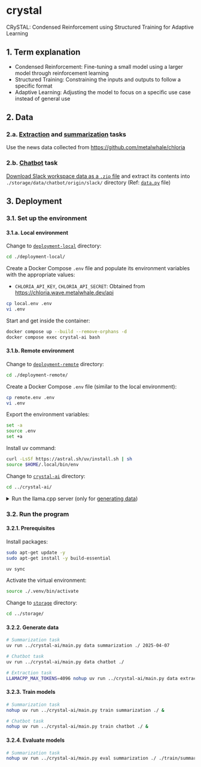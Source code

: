 # crystal
CRySTAL: Condensed Reinforcement using Structured Training for Adaptive Learning

## 1. Term explanation
- Condensed Reinforcement: Fine-tuning a small model using a larger model through reinforcement learning
- Structured Training: Constraining the inputs and outputs to follow a specific format
- Adaptive Learning: Adjusting the model to focus on a specific use case instead of general use

## 2. Data
### 2.a. [Extraction](./crystal-ai/crystal/extraction/) and [summarization](./crystal-ai/crystal/summarization/) tasks
Use the news data collected from https://github.com/metalwhale/chloria

### 2.b. [Chatbot](./crystal-ai/crystal/chatbot/) task
[Download Slack workspace data as a `.zip` file](https://slack.com/help/articles/201658943-Export-your-workspace-data) and extract its contents into `./storage/data/chatbot/origin/slack/` directory (Ref: [`data.py`](./crystal-ai/crystal/chatbot/data.py) file)

## 3. Deployment
### 3.1. Set up the environment
#### 3.1.a. Local environment
Change to [`deployment-local`](./deployment-local/) directory:
```bash
cd ./deployment-local/
```

Create a Docker Compose `.env` file and populate its environment variables with the appropriate values:
- `CHLORIA_API_KEY`, `CHLORIA_API_SECRET`: Obtained from https://chloria.wave.metalwhale.dev/api
```bash
cp local.env .env
vi .env
```

Start and get inside the container:
```bash
docker compose up --build --remove-orphans -d
docker compose exec crystal-ai bash
```

#### 3.1.b. Remote environment
Change to [`deployment-remote`](./deployment-remote/) directory:
```bash
cd ./deployment-remote/
```

Create a Docker Compose `.env` file (similar to the local environment):
```bash
cp remote.env .env
vi .env
```

Export the environment variables:
```bash
set -a
source .env
set +a
```

Install uv command:
```bash
curl -LsSf https://astral.sh/uv/install.sh | sh
source $HOME/.local/bin/env
```

Change to [`crystal-ai`](./crystal-ai/) directory:
```bash
cd ../crystal-ai/
```

<details><summary>Run the llama.cpp server (only for <a href="#322-generate-data">generating data</a>)</summary>

Open another terminal and change to [`deployment-remote`](./deployment-remote/) directory:
```bash
cd ../deployment-remote/
```

Install llama.cpp tools:
```bash
./install_llamacpp.sh
```

Download models:
```bash
cd ../storage/
mkdir -p models
curl https://huggingface.co/bartowski/Qwen2.5-7B-Instruct-GGUF/resolve/8c2fd26/Qwen2.5-7B-Instruct-Q4_K_M.gguf -L -o ${PWD}/models/model.gguf
```

Start the llama.cpp [server](https://github.com/ggml-org/llama.cpp/blob/b4927/examples/server/README.md):
```bash
nohup llama-server -m ${PWD}/models/model.gguf -ngl 99 --temp 0 --port 8080 &> nohup_llamacpp.out &

# Send a chat completion request (optional)
curl http://localhost:8080/v1/chat/completions -H "Content-Type: application/json" -H "Authorization: Bearer no-key" -d '{"messages": [{"role":"system","content":"You are Crystal, an AI assistant."},{"role":"user","content":"Hello world"}]}'
```
</details>

### 3.2. Run the program
#### 3.2.1. Prerequisites
Install packages:
```bash
sudo apt-get update -y
sudo apt-get install -y build-essential

uv sync
```

Activate the virtual environment:
```bash
source ./.venv/bin/activate
```

Change to [`storage`](./storage/) directory:
```bash
cd ../storage/
```

#### 3.2.2. Generate data
```bash
# Summarization task
uv run ../crystal-ai/main.py data summarization ./ 2025-04-07

# Chatbot task
uv run ../crystal-ai/main.py data chatbot ./

# Extraction task
LLAMACPP_MAX_TOKENS=4096 nohup uv run ../crystal-ai/main.py data extraction ./ 2025-04-07 &
```

#### 3.2.3. Train models
```bash
# Summarization task
nohup uv run ../crystal-ai/main.py train summarization ./ &

# Chatbot task
nohup uv run ../crystal-ai/main.py train chatbot ./ &
```

#### 3.2.4. Evaluate models
```bash
# Summarization task
nohup uv run ../crystal-ai/main.py eval summarization ./ ./train/summarization/${TASK_SUBDIR}/lora &
```
